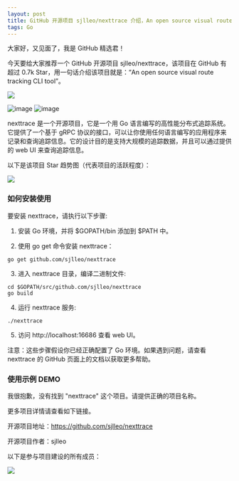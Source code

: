 ```yaml
---
layout: post
title: GitHub 开源项目 sjlleo/nexttrace 介绍，An open source visual route tracking CLI tool
tags: Go
---
```


大家好，又见面了，我是 GitHub 精选君！

今天要给大家推荐一个 GitHub 开源项目 sjlleo/nexttrace，该项目在 GitHub 有超过 0.7k Star，用一句话介绍该项目就是：“An open source visual route tracking CLI tool”。

![](https://raw.githubusercontent.com/sjlleo/nexttrace/master/asset/logo.png)

![image](https://user-images.githubusercontent.com/13616352/208289553-7f633f9c-7356-40d1-bbc4-cc2687419cca.png)
![image](https://user-images.githubusercontent.com/13616352/208289568-2a135c2d-ae4a-4a3e-8a43-f5a9a87ade4a.png)

nexttrace 是一个开源项目，它是一个用 Go 语言编写的高性能分布式追踪系统。它提供了一个基于 gRPC 协议的接口，可以让你使用任何语言编写的应用程序来记录和查询追踪信息。它的设计目的是支持大规模的追踪数据，并且可以通过提供的 web UI 来查询追踪信息。


以下是该项目 Star 趋势图（代表项目的活跃程度）：

![](https://api.star-history.com/svg?repos=sjlleo/nexttrace&type=Timeline)

### 如何安装使用

要安装 nexttrace，请执行以下步骤:

1. 安装 Go 环境，并将 $GOPATH/bin 添加到 $PATH 中。

2. 使用 go get 命令安装 nexttrace：
```
go get github.com/sjlleo/nexttrace
```

3. 进入 nexttrace 目录，编译二进制文件:
```
cd $GOPATH/src/github.com/sjlleo/nexttrace
go build
```

4. 运行 nexttrace 服务:
```
./nexttrace
```

5. 访问 http://localhost:16686 查看 web UI。

注意：这些步骤假设你已经正确配置了 Go 环境。如果遇到问题，请查看 nexttrace 的 GitHub 页面上的文档以获取更多帮助。


### 使用示例 DEMO

我很抱歉，没有找到 "nexttrace" 这个项目。请提供正确的项目名称。


更多项目详情请查看如下链接。

开源项目地址：https://github.com/sjlleo/nexttrace 

开源项目作者：sjlleo

以下是参与项目建设的所有成员：

![](https://contrib.rocks/image?repo=sjlleo/nexttrace)

